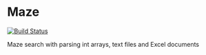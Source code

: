 # Maze

[![Build Status](https://travis-ci.org/Antrakos/Maze.svg?branch=master)](https://travis-ci.org/Antrakos/Maze)

Maze search with parsing int arrays, text files and Excel documents
